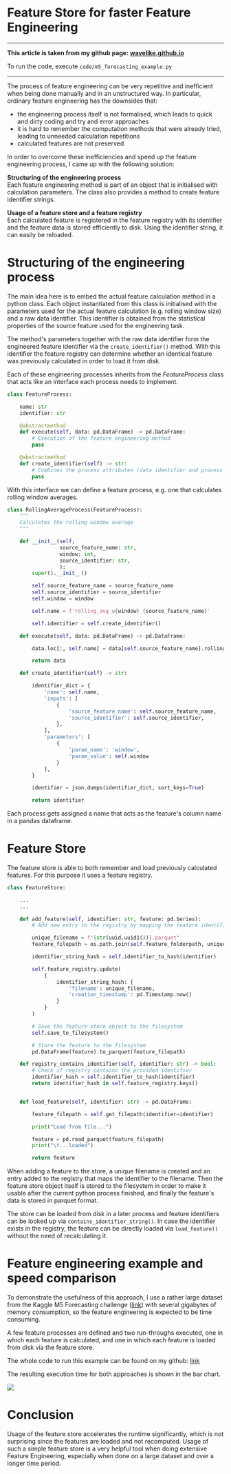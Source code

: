 # Feature Store for faster Feature Engineering

***
**This article is taken from my github page: [wavelike.github.io](wavelike.github.io)**

To run the code, execute `code/m5_forecasting_example.py`
***

The process of feature engineering can be very repetitive and inefficient when being done manually and in an unstructured way.
In particular, ordinary feature engineering has the downsides that:
- the engineering process itself is not formalised, which leads to quick and dirty coding and try and error approaches
- it is hard to remember the computation methods that were already tried, leading to unneeded calculation repetitions
- calculated features are not preserved

In order to overcome these inefficiencies and speed up the feature engineering process, I came up with the following solution:

**Structuring of the engineering process**\
Each feature engineering method is part of an object that is initialised with calculation parameters. The class also provides a method to create feature identifier strings.

**Usage of a feature store and a feature registry**\
Each calculated feature is registered in the feature registry with its identifier and the feature data is stored efficiently to disk. Using the identifier string, it can easily be reloaded.



# Structuring of the engineering process
The main idea here is to embed the actual feature calculation method in a python class. Each object instantiated from this class is initialised with the parameters used for the actual feature calculation (e.g. rolling window size) and a raw data identifier. This identifier is obtained from the statistical properties of the source feature used for the engineering task.

The method's parameters together with the raw data identifier form the engineered feature identifier via the `create_identifier()` method. With this identifier the feature registry can determine whether an identical feature was previously calculated in order to load it from disk.

Each of these engineering processes inherits from the *FeatureProcess* class that acts like an interface each process needs to implement.


```python
class FeatureProcess:

    name: str
    identifier: str

    @abstractmethod
    def execute(self, data: pd.DataFrame) -> pd.DataFrame:
        # Execution of the feature engineering method
        pass

    @abstractmethod
    def create_identifier(self) -> str:
        # Combines the process attributes (data identifier and process parameters) into a string that identifies the feature
        pass

```

With this interface we can define a feature process, e.g. one that calculates rolling window averages.

```python
class RollingAverageProcess(FeatureProcess):
    """
    Calculates the rolling window average
    """

    def __init__(self,
                 source_feature_name: str,
                 window: int,
                 source_identifier: str,
                 ):
        super().__init__()

        self.source_feature_name = source_feature_name
        self.source_identifier = source_identifier
        self.window = window

        self.name = f'rolling_avg_w{window}_{source_feature_name}'

        self.identifier = self.create_identifier()

    def execute(self, data: pd.DataFrame) -> pd.DataFrame:

        data.loc[:, self.name] = data[self.source_feature_name].rolling(self.window).mean()

        return data

    def create_identifier(self) -> str:

        identifier_dict = {
            'name': self.name,
            'inputs': [
                {
                    'source_feature_name': self.source_feature_name,
                    'source_identifier': self.source_identifier,
                },
            ],
            'parameters': [
                {
                    'param_name': 'window',
                    'param_value': self.window
                }
            ],
        }

        identifier = json.dumps(identifier_dict, sort_keys=True)

        return identifier
```

Each process gets assigned a name that acts as the feature's column name in a pandas dataframe.


# Feature Store

The feature store is able to both remember and load previously calculated features.
For this purpose it uses a feature registry.

```python
class FeatureStore:

    ...
    ...

    def add_feature(self, identifier: str, feature: pd.Series):
        # Add new entry to the registry by mapping the feature identifier_string to the filepath

        unique_filename = f"{str(uuid.uuid1())}.parquet"
        feature_filepath = os.path.join(self.feature_folderpath, unique_filename)

        identifier_string_hash = self.identifier_to_hash(identifier)

        self.feature_registry.update(
            {
                identifier_string_hash: {
                    'filename': unique_filename,
                    'creation_timestamp': pd.Timestamp.now()
                }
            }
        )

        # Save the feature store object to the filesystem
        self.save_to_filesystem()

        # Store the feature to the filesystem
        pd.DataFrame(feature).to_parquet(feature_filepath)

    def registry_contains_identifier(self, identifier: str) -> bool:
        # Check if registry contains the provided identifier
        identifier_hash = self.identifier_to_hash(identifier)
        return identifier_hash in self.feature_registry.keys()


    def load_feature(self, identifier: str) -> pd.DataFrame:

        feature_filepath = self.get_filepath(identifier=identifier)

        print("Load from file...")

        feature = pd.read_parquet(feature_filepath)
        print("\t...loaded")

        return feature

```

When adding a feature to the store, a unique filename is created and an entry added to the registry that maps the identifier to the filename.
Then the feature store object itself is stored to the filesystem in order to make it usable after the current python process finished, and finally the feature's data is stored in parquet format.

The store can be loaded from disk in a later process and feature identifiers can be looked up via `contains_identifier_string()`. In case the identifier exists in the registry,
the feature can be directly loaded via `load_feature()` without the need of recalculating it.

# Feature engineering example and speed comparison
To demonstrate the usefulness of this approach, I use a rather large dataset from the Kaggle M5 Forecasting challenge ([link](https://www.kaggle.com/c/m5-forecasting-accuracy/data)) with several gigabytes of memory consumption, so the feature engineering is expected to be time consuming.

A few feature processes are defined and two run-throughs executed, one in which each feature is calculated, and one in which each feature is loaded from disk via the feature store.

The whole code to run this example can be found on my github: [link](https://github.com/wavelike/feature_store)

The resulting execution time for both approaches is shown in the bar chart.

![](time_comparison.png)

# Conclusion
Usage of the feature store accelerates the runtime significantly, which is not surprising since the features are loaded and not recomputed. Usage of such a simple feature store is a very helpful tool when doing extensive Feature Engineering, especially when done on a large dataset and over a longer time period.